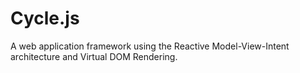 Cycle.js
========

A web application framework using the Reactive Model-View-Intent architecture and Virtual
DOM Rendering.
